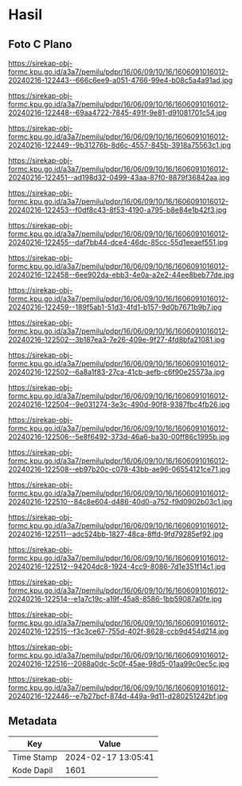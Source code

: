 # Hasil

## Foto C Plano

https://sirekap-obj-formc.kpu.go.id/a3a7/pemilu/pdpr/16/06/09/10/16/1606091016012-20240216-122443--666c6ee9-a051-4766-99e4-b08c5a4a91ad.jpg

https://sirekap-obj-formc.kpu.go.id/a3a7/pemilu/pdpr/16/06/09/10/16/1606091016012-20240216-122448--69aa4722-7845-491f-9e81-d91081701c54.jpg

https://sirekap-obj-formc.kpu.go.id/a3a7/pemilu/pdpr/16/06/09/10/16/1606091016012-20240216-122449--9b31276b-8d6c-4557-845b-3918a75563c1.jpg

https://sirekap-obj-formc.kpu.go.id/a3a7/pemilu/pdpr/16/06/09/10/16/1606091016012-20240216-122451--ad198d32-0499-43aa-87f0-8879f36842aa.jpg

https://sirekap-obj-formc.kpu.go.id/a3a7/pemilu/pdpr/16/06/09/10/16/1606091016012-20240216-122453--f0df8c43-8f53-4190-a795-b8e84e1b42f3.jpg

https://sirekap-obj-formc.kpu.go.id/a3a7/pemilu/pdpr/16/06/09/10/16/1606091016012-20240216-122455--daf7bb44-dce4-46dc-85cc-55d1eeaef551.jpg

https://sirekap-obj-formc.kpu.go.id/a3a7/pemilu/pdpr/16/06/09/10/16/1606091016012-20240216-122458--6ee902da-ebb3-4e0a-a2e2-44ee8beb77de.jpg

https://sirekap-obj-formc.kpu.go.id/a3a7/pemilu/pdpr/16/06/09/10/16/1606091016012-20240216-122459--189f5ab1-51d3-4fd1-b157-9d0b7671b9b7.jpg

https://sirekap-obj-formc.kpu.go.id/a3a7/pemilu/pdpr/16/06/09/10/16/1606091016012-20240216-122502--3b187ea3-7e26-409e-9f27-4fd8bfa21081.jpg

https://sirekap-obj-formc.kpu.go.id/a3a7/pemilu/pdpr/16/06/09/10/16/1606091016012-20240216-122502--6a8a1f83-27ca-41cb-aefb-c6f90e25573a.jpg

https://sirekap-obj-formc.kpu.go.id/a3a7/pemilu/pdpr/16/06/09/10/16/1606091016012-20240216-122504--9e031274-3e3c-490d-90f8-9387fbc4fb26.jpg

https://sirekap-obj-formc.kpu.go.id/a3a7/pemilu/pdpr/16/06/09/10/16/1606091016012-20240216-122506--5e8f6492-373d-46a6-ba30-00ff86c1995b.jpg

https://sirekap-obj-formc.kpu.go.id/a3a7/pemilu/pdpr/16/06/09/10/16/1606091016012-20240216-122508--eb97b20c-c078-43bb-ae96-06554121ce71.jpg

https://sirekap-obj-formc.kpu.go.id/a3a7/pemilu/pdpr/16/06/09/10/16/1606091016012-20240216-122510--84c8e604-d486-40d0-a752-f9d0902b03c1.jpg

https://sirekap-obj-formc.kpu.go.id/a3a7/pemilu/pdpr/16/06/09/10/16/1606091016012-20240216-122511--adc524bb-1827-48ca-8ffd-9fd79285ef92.jpg

https://sirekap-obj-formc.kpu.go.id/a3a7/pemilu/pdpr/16/06/09/10/16/1606091016012-20240216-122512--94204dc8-1924-4cc9-8086-7d1e351f14c1.jpg

https://sirekap-obj-formc.kpu.go.id/a3a7/pemilu/pdpr/16/06/09/10/16/1606091016012-20240216-122514--e1a7c19c-a19f-45a8-8586-1bb59087a0fe.jpg

https://sirekap-obj-formc.kpu.go.id/a3a7/pemilu/pdpr/16/06/09/10/16/1606091016012-20240216-122515--f3c3ce67-755d-402f-8628-ccb9d454d214.jpg

https://sirekap-obj-formc.kpu.go.id/a3a7/pemilu/pdpr/16/06/09/10/16/1606091016012-20240216-122516--2088a0dc-5c0f-45ae-98d5-01aa99c0ec5c.jpg

https://sirekap-obj-formc.kpu.go.id/a3a7/pemilu/pdpr/16/06/09/10/16/1606091016012-20240216-122446--e7b27bcf-874d-449a-9d11-d280251242bf.jpg


## Metadata

| Key        | Value               |
| ---------- | ------------------- |
| Time Stamp | 2024-02-17 13:05:41 |
| Kode Dapil | 1601                |



